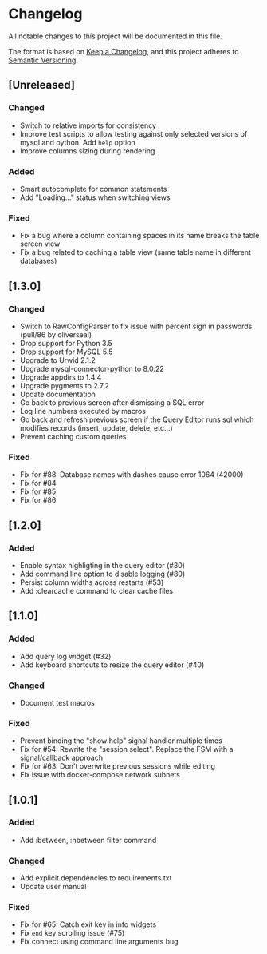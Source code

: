 # Changelog
All notable changes to this project will be documented in this file.

The format is based on [Keep a Changelog](https://keepachangelog.com/en/1.0.0/),
and this project adheres to [Semantic Versioning](https://semver.org/spec/v2.0.0.html).

## [Unreleased]
### Changed
- Switch to relative imports for consistency
- Improve test scripts to allow testing against only selected versions of mysql and python. Add `help` option
- Improve columns sizing during rendering

### Added
- Smart autocomplete for common statements
- Add "Loading..." status when switching views

### Fixed
- Fix a bug where a column containing spaces in its name breaks the table screen view
- Fix a bug related to caching a table view (same table name in different databases)

## [1.3.0]

### Changed
- Switch to RawConfigParser to fix issue with percent sign in passwords (pull/86 by oliverseal)
- Drop support for Python 3.5
- Drop support for MySQL 5.5
- Upgrade to Urwid 2.1.2
- Upgrade mysql-connector-python to 8.0.22
- Upgrade appdirs to 1.4.4
- Upgrade pygments to 2.7.2
- Update documentation
- Go back to previous screen after dismissing a SQL error
- Log line numbers executed by macros
- Go back and refresh previous screen if the Query Editor runs sql which modifies records (insert, update, delete, etc...)
- Prevent caching custom queries

### Fixed
- Fix for #88: Database names with dashes cause error 1064 (42000)
- Fix for #84
- Fix for #85
- Fix for #86

## [1.2.0]

### Added
- Enable syntax highligting in the query editor (#30)
- Add command line option to disable logging (#80)
- Persist column widths across restarts (#53)
- Add :clearcache command to clear cache files

## [1.1.0]

### Added
- Add query log widget (#32)
- Add keyboard shortcuts to resize the query editor (#40)

### Changed
- Document test macros

### Fixed
- Prevent binding the "show help" signal handler multiple times
- Fix for #54: Rewrite the "session select". Replace the FSM with a signal/callback approach
- Fix for #63: Don't overwrite previous sessions while editing
- Fix issue with docker-compose network subnets

## [1.0.1]

### Added
- Add :between, :nbetween filter command

### Changed
- Add explicit dependencies to requirements.txt
- Update user manual

### Fixed
- Fix for #65: Catch exit key in info widgets
- Fix `end` key scrolling issue (#75)
- Fix connect using command line arguments bug
